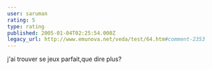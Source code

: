 ```yaml
---
user: saruman
rating: 5
type: rating
published: 2005-01-04T02:25:54.000Z
legacy_url: http://www.emunova.net/veda/test/64.htm#comment-2353
---
```

j'ai trouver se jeux parfait,que dire plus?